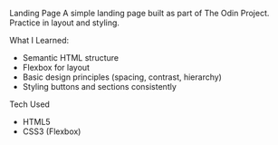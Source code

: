 Landing Page
A simple landing page built as part of The Odin Project. Practice in layout and styling.

What I Learned:
-  Semantic HTML structure
- Flexbox for layout
- Basic design principles (spacing, contrast, hierarchy)
- Styling buttons and sections consistently

Tech Used
- HTML5
- CSS3 (Flexbox)
